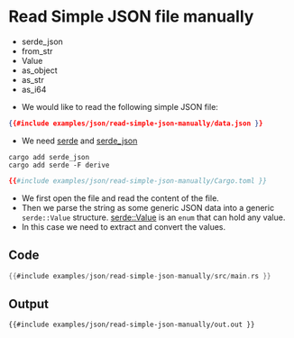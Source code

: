 # Read Simple JSON file manually

- serde_json
- from_str
- Value
- as_object
- as_str
- as_i64

* We would like to read the following simple JSON file:

```json
{{#include examples/json/read-simple-json-manually/data.json }}
```

* We need [serde](https://serde.rs/) and [serde_json](https://docs.rs/serde_json/latest/serde_json/)

```
cargo add serde_json
cargo add serde -F derive
```

```toml
{{#include examples/json/read-simple-json-manually/Cargo.toml }}
```


* We first open the file and read the content of the file.
* Then we parse the string as some generic JSON data into a generic `serde::Value` structure. [serde::Value](https://docs.rs/serde_json/latest/serde_json/value/enum.Value.html) is an `enum` that can hold any value.
* In this case we need to extract and convert the values.


## Code

```rust
{{#include examples/json/read-simple-json-manually/src/main.rs }}
```

## Output

```
{{#include examples/json/read-simple-json-manually/out.out }}
```


